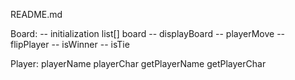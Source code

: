 README.md



Board:
	-- initialization list[] board
	-- displayBoard
	-- playerMove
	-- flipPlayer
	-- isWinner
	-- isTie



Player:
	playerName
	playerChar
	getPlayerName
	getPlayerChar
